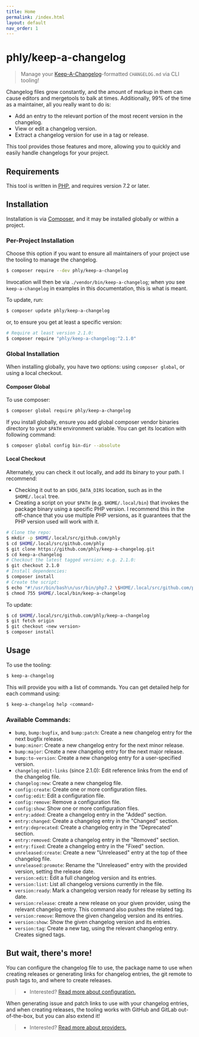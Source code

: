 ```yaml
---
title: Home
permalink: /index.html
layout: default
nav_order: 1
---
```


# phly/keep-a-changelog

> Manage your [Keep-A-Changelog](https://keepachangelog.com)-formatted
> `CHANGELOG.md` via CLI tooling!

Changelog files grow constantly, and the amount of markup in them can cause
editors and mergetools to balk at times. Additionally, 99% of the time as a
maintainer, all you really want to do is:

- Add an entry to the relevant portion of the most recent version in the
  changelog.
- View or edit a changelog version.
- Extract a changelog version for use in a tag or release.

This tool provides those features and more, allowing you to quickly and easily
handle changelogs for your project.

## Requirements

This tool is written in [PHP](http://php.net), and requires version 7.2 or later.

## Installation

Installation is via [Composer](https://getcomposer.org), and it may be installed
globally or within a project.

### Per-Project Installation

Choose this option if you want to ensure all maintainers of your project use the
tooling to manage the changelog.

```bash
$ composer require --dev phly/keep-a-changelog
```

Invocation will then be via `./vendor/bin/keep-a-changelog`; when you see
`keep-a-changelog` in examples in this documentation, this is what is meant.

To update, run:

```bash
$ composer update phly/keep-a-changelog
```

or, to ensure you get at least a specific version:

```bash
# Require at least version 2.1.0:
$ composer require "phly/keep-a-changelog:^2.1.0"
```

### Global Installation

When installing globally, you have two options: using `composer global`, or
using a local checkout.

#### Composer Global

To use composer:

```bash
$ composer global require phly/keep-a-changelog
```

If you install globally, ensure you add global composer vendor binaries
directory to your `$PATH` environment variable. You can get its location with
following command:

```bash
$ composer global config bin-dir --absolute
```

#### Local Checkout

Alternately, you can check it out locally, and add its binary to your path. I
recommend:

- Checking it out to an `$XDG_DATA_DIRS` location, such as in the `$HOME/.local` tree.
- Creating a script on your `$PATH` (e.g. `$HOME/.local/bin`) that invokes the
  package binary using a specific PHP version. I recommend this in the
  off-chance that you use multiple PHP versions, as it guarantees that the PHP
  version used will work with it.

```bash
# Clone the repo:
$ mkdir -p $HOME/.local/src/github.com/phly
$ cd $HOME/.local/src/github.com/phly
$ git clone https://github.com/phly/keep-a-changelog.git
$ cd keep-a-changelog
# Checkout the latest tagged version; e.g. 2.1.0:
$ git checkout 2.1.0
# Install dependencies:
$ composer install
# Create the script:
$ echo "#!/usr/bin/bash\n/usr/bin/php7.2 \$HOME/.local/src/github.com/phly/keep-a-changelog/bin/keep-a-changelog \$@" > $HOME/.local/bin/keep-a-changelog
$ chmod 755 $HOME/.local/bin/keep-a-changelog
```

To update:

```bash
$ cd $HOME/.local/src/github.com/phly/keep-a-changelog
$ git fetch origin
$ git checkout <new version>
$ composer install
```

## Usage

To use the tooling:

```bash
$ keep-a-changelog
```

This will provide you with a list of commands. You can get detailed help for
each command using:

```bash
$ keep-a-changelog help <command>
```

### Available Commands:

- `bump`, `bump:bugfix`, and `bump:patch`: Create a new changelog entry for the
  next bugfix release.
- `bump:minor`: Create a new changelog entry for the next minor release.
- `bump:major`: Create a new changelog entry for the next major release.
- `bump:to-version`: Create a new changelog entry for a user-specified version.
- `changelog:edit-links` (since 2.1.0): Edit reference links from the end of the
  changelog file.
- `changelog:new`: Create a new changelog file.
- `config:create`: Create one or more configuration files.
- `config:edit`: Edit a configuration file.
- `config:remove`: Remove a configuration file.
- `config:show`: Show one or more configuration files.
- `entry:added`: Create a changelog entry in the "Added" section.
- `entry:changed`: Create a changelog entry in the "Changed" section.
- `entry:deprecated`: Create a changelog entry in the "Deprecated" section.
- `entry:removed`: Create a changelog entry in the "Removed" section.
- `entry:fixed`: Create a changelog entry in the "Fixed" section.
- `unreleased:create`: Create a new "Unreleased" entry at the top of thee
  changelog file.
- `unreleased:promote`: Rename the "Unreleased" entry with the provided version,
  setting the release date.
- `version:edit`: Edit a full changelog version and its entries.
- `version:list`: List all changelog versions currently in the file.
- `version:ready`: Mark a changelog version ready for release by setting its date.
- `version:release`: create a new release on your given provider, using the
  relevant changelog entry. This command also pushes the related tag.
- `version:remove`: Remove the given changelog version and its entries.
- `version:show`: Show the given changelog version and its entries.
- `version:tag`: Create a new tag, using the relevant changelog entry. Creates
  signed tags.

## But wait, there's more!

You can configure the changelog file to use, the package name to use when
creating releases or generating links for changelog entries, the git remote to
push tags to, and where to create releases.

> - Interested? [Read more about configuration.](config.md)

When generating issue and patch links to use with your changelog entries, and
when creating releases, the tooling works with GitHub and GitLab out-of-the-box,
but you can also extend it! 

> - Interested? [Read more about providers.](providers.md)

